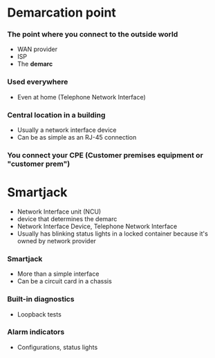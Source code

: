 # Demarcation point
### The point where you connect to the outside world
- WAN provider
- ISP
- The **demarc**
### Used everywhere
- Even at home (Telephone Network Interface)
### Central location in a building
- Usually a network interface device
- Can be as simple as an RJ-45 connection
### You connect your CPE (Customer premises equipment or "customer prem")
# Smartjack
- Network Interface unit (NCU)
- device that determines the demarc
- Network Interface Device, Telephone Network Interface
- Usually has blinking status lights in a locked container because it's owned by network provider
### Smartjack
- More than a simple interface
- Can be a circuit card in a chassis
### Built-in diagnostics
- Loopback tests
### Alarm indicators
- Configurations, status lights